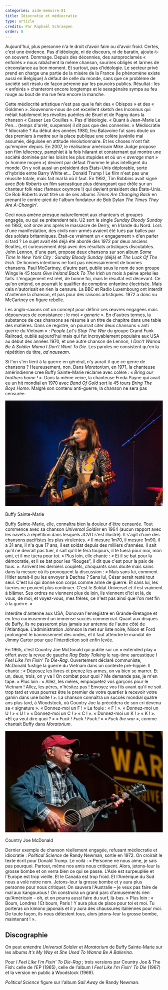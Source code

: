 ```yaml
---
categories: aide-memoire-81
title: Idiocratie et médiocratie
type: article
credits: Par Raphaël Schraepen
order: 8
---
```

Aujourd'hui, plus personne n'a le droit d'avoir faim ou d'avoir froid. Certes, c'est une évidence. Pas d'idéologie, ni de discours, ni de baratin, ajoute-t-on souvent. Dommage. Depuis des décennies, des autoproclamés « enfoirés » nous rabâchent la même chanson, sourires obligés et larmes de circonstance au bon moment. Et surtout, pas d'idéologie. Le secteur privé prend en charge une partie de la misère de la France (le phénomène existe aussi en Belgique) à défaut de celle du monde, sans que ce problème de société soit résolu de façon pérenne par les pouvoirs publics. Résultat : les « enfoirés » chanteront encore longtemps et le sexagénaire sympa au feu rouge au bout de ma rue fera encore la manche.

Cette médiocrité artistique n'est pas que le fait des « Obispos » et des « Goldmen ». Souvenons-nous de cet excellent sketch des Inconnus qui mêlait habilement les révoltes puériles de Bruel et de Pagny dans la chanson « Casser Les Couilles ». Pas d'idéologie. « Quant à Jean-Marie Le Pen... (temps d'arrêt, suspense) il dit pas que des conneries. » Médiocratie ? Idiocratie ? Au début des années 1980, feu Balavoine fut sans doute un des premiers à mettre sur la place publique une colère juvénile mal assumée, déguisée en attitude révolutionnaire. Et les choses n'ont fait qu'empirer depuis. En 2007, le réalisateur américain Mike Judge propose son film _Idiocracy_, pamphlet à la fois hilarant et consternant qui montre une société dominée par les loisirs les plus stupides et où un « _average man_ » (« homme moyen ») devient par défaut l'homme le plus intelligent du monde. On y voit aussi un président des États-Unis déplorable, sorte d'hybride entre Barry White et... Donald Trump ! Le film n'est pas une réussite totale, mais fait mal là où il faut. En 1992, Tim Robbins avait signé avec _Bob Roberts_ un film sarcastique plus dérangeant que drôle sur un chanteur folk réac (fameux oxymore !) qui devient président des États-Unis. Ce Bob Roberts avait titré un de ses albums _Times Are Changing Back_ en prenant le contre-pied de l'album fondateur de Bob Dylan _The Times They Are A-Changin'_.

Ceci nous amène presque naturellement aux chanteurs et groupes engagés, ou qui se prétendent tels. U2 sort le single _Sunday Bloody Sunday_ en 1983, soit onze ans après le massacre de Derry, en Irlande du Nord. Lors d'une manifestation, des civils non-armés avaient été tués par balles par des soldats britanniques. Était-ce vraiment un « engagement » d'en parler si tard ? Le sujet avait été déjà été abordé dès 1972 par deux anciens Beatles, et curieusement déjà avec des résultats artistiques discutables. John Lennon, d'une part, propose deux chansons sur son album _Some Time In New York City : Sunday Bloody Sunday_ (déjà) et _The Luck Of The Irish_. De bonnes intentions ne font pas nécessairement de bonnes chansons. Paul McCartney, d'autre part, publie sous le nom de son groupe Wings le 45 tours _Give Ireland Back To The Irish_ un mois à peine après les faits. L'engagement est réel, de bonne foi, mais le résultat est décevant. Ce qu'on entend, on pourrait le qualifier de comptine enfantine électrisée. Mais cela n'autorisait en rien la censure. La BBC et Radio Luxembourg ont interdit d'antenne la chanson, et pas pour des raisons artistiques. 1972 a donc vu McCartney en figure rebelle.

Les anglo-saxons ont un concept pour définir ces œuvres engagées mais dépourvues de consistance : le mot « _generic_ ». En d'autres termes, la substance de ces chansons se résume à un titre de chapitre dans une table des matières. Dans ce registre, on pourrait citer deux chansons « anti guerre du Vietnam » : _People Let's Stop The War_ du groupe Grand Funk Railroad, oublié aujourd'hui mais qui fut incroyablement populaire aux USA au début des années 1970, et une autre chanson de Lennon, _I Don't Wanna Be A Soldier Mama I Don't Want To Die_. Les paroles ne consistent qu'en la répétition du titre, _ad nauseam_.

Si l'on s'en tient à la guerre en général, n'y aurait-il que ce genre de chansons ? Heureusement, non. Dans _Moratorium_, en 1971, la chanteuse amérindienne cree Buffy Sainte-Marie réclame avec colère : « _Bring our brothers home !_ ». Dans la même veine, la chanteuse Freda Payne qui avait eu un hit mondial en 1970 avec _Band Of Gold_ sort le 45 tours _Bring The Boys Home_. Malgré son contenu anti-guerre, la chanson ne sera pas censurée.

![Buffy Sainte-Marie](/assets/uploads/am-81-buffy-sainte-marie.jpg)

<span class="img-copyright"> Buffy Sainte-Marie </span>

Buffy Sainte-Marie, elle, connaîtra bien la douleur d'être censurée. Tout commence avec sa chanson _Universal Soldier_ en 1964 (aucun rapport avec les navets à répétition dans lesquels JCVD s'est illustré). Il s'agit d'une des chansons pacifistes les plus virulentes. « Il mesure 1m70, il mesure 1m90, il a 31 ans, il n'a que 17 ans, il est soldat depuis des milliers d'années. Il sait qu'il ne devrait pas tuer, il sait qu'il le fera toujours, il te tuera pour moi, mon ami, et il me tuera pour toi. » Plus loin, elle chante : « Et il se bat pour la démocratie, et il se bat pour les “Rouges”, il dit que c'est pour la paix de tous. ». Arrivent les derniers couplets, choquants sans doute mais sains dans la mesure où ils provoquent la discussion : « Mais sans lui, comment Hitler aurait-il pu les envoyer à Dachau ? Sans lui, César serait resté tout seul. C'est lui qui donne son corps comme arme de guerre. Et sans lui, les tueries ne peuvent plus continuer. C'est le Soldat Universel et il est vraiment à blâmer. Ses ordres ne viennent plus de loin, ils viennent d'ici et là, de vous, de moi, et voyez-vous, mes frères, ce n'est pas ainsi que l'on met fin à la guerre. »

Interdite d'antenne aux USA, Donovan l'enregistre en Grande-Bretagne et en fera curieusement un immense succès commercial. Quant aux disques de Buffy, ils ne passeront plus jamais sur antenne de l'autre côté de l'Atlantique. L'administration Johnson la met sur liste noire, Nixon et Ford prolongent le bannissement des ondes, et il faut attendre le mandat de Jimmy Carter pour que l'interdiction soit enfin levée.

En 1965, c'est Country Joe McDonald qui publie sur un « extended play » offert avec la revue de gauche _Rag Baby Talking_ le rag-time sarcastique _I Feel Like I'm Fixin' To Die-Rag_. Ouvertement déclaré communiste, McDonald fustige la guerre du Vietnam dans un contexte pré-hippie. Il chante : « Déposez les livres et prenez les armes, on va bien se marrer. Et un, deux, trois, on y va ! On combat pour quoi ? Me demande pas, je m'en tape. » Plus loin : « Allez, les mères, empaquetez vos garçons pour le Vietnam ! Allez, les pères, n'hésitez pas ! Envoyez vos fils avant qu'il ne soit trop tard et vous pourrez être le premier de votre quartier à recevoir votre gamin dans une boîte ! ». La chanson connaîtra un succès mondial quatre ans plus tard, à Woodstock, où Country Joe la précédera de son cri devenu sa « signature ». « Donnez-moi un F ! » La foule : « F ! ». « Donnez-moi un U ! » « U ! » « Donnez-moi un C ! » « C ! ». « Donnez-moi un K ! » « K ! ». «Et ça veut dire quoi ? » « _Fuck ! Fuck ! Fuck !_ » « _Fuck the war_ », comme chantait Buffy dans _Moratorium_.

![Country Joe McDonald](/assets/uploads/am-81-country-joe-mcdonald.jpg)

<span class="img-copyright"> Country Joe McDonald </span>

Dernier exemple de chanson réellement engagée, refusant médiocratie et idiocratie : _Political Science_ de Randy Newman, sortie en 1972. On croirait le texte écrit pour Donald Trump. Le voilà : « Personne ne nous aime, je sais pas pourquoi. Partout, même nos amis nous critiquent. Alors, jetons-leur la grosse bombe et on verra bien ce qui se passe. L'Asie est surpeuplée et l'Europe est trop vieille. Et le Canada est trop froid. Et l'Amérique du Sud nous a volé notre nom. Jetons-leur la grosse bombe et y aura plus personne pour nous critiquer. On sauvera l'Australie – je veux pas faire de mal aux kangourous ! On construira un grand parc d'amusements rien qu'Américain – oh, et on pourra aussi faire du surf, là-bas. » Plus loin : « Boum, Londres ! Et boum, Paris ! Y aura plus de place pour toi et moi. Tu porteras un kimono japonais et il y aura des chaussures italiennes pour moi. De toute façon, ils nous détestent tous, alors jetons-leur la grosse bombe, maintenant ! ».

## Discographie

On peut entendre _Universal Soldier_ et _Moratorium_ de Buffy Sainte-Marie sur les albums _It's My Way_ et _She Used To Wanna Be A Ballerina_.

Pour _I Feel Like I'm Fixin' To Die-Rag_ ; trois versions par Country Joe & The Fish: celle de l'EP (1965), celle de l'album _I Feel Like I'm Fixin' To Die_ (1967) et la version en public à Woodstock (1969).

_Political Science_ figure sur l'album _Sail Away_ de Randy Newman.
